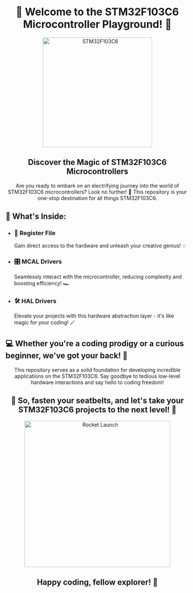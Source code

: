 <h1 align="center">🚀 Welcome to the STM32F103C6 Microcontroller Playground! 🚀</h1>

<p align="center">
    <img src="path/to/your/image.png" alt="STM32F103C6" width="300">
</p>

<h2 align="center">Discover the Magic of STM32F103C6 Microcontrollers</h2>

<p align="center">
    Are you ready to embark on an electrifying journey into the world of STM32F103C6 microcontrollers? Look no further! 🌟 This repository is your one-stop destination for all things STM32F103C6.
</p>

<h2>🧰 What's Inside:</h2>

<ul>
    <li>
        <h3>📝 Register File</h3>
        <p>Gain direct access to the hardware and unleash your creative genius! 💡</p>
    </li>
    <li>
        <h3>🎛️ MCAL Drivers</h3>
        <p>Seamlessly interact with the microcontroller, reducing complexity and boosting efficiency! 🏎️</p>
    </li>
    <li>
        <h3>🛠️ HAL Drivers</h3>
        <p>Elevate your projects with this hardware abstraction layer - it's like magic for your coding! 🪄</p>
    </li>
</ul>

<h2>💻 Whether you're a coding prodigy or a curious beginner, we've got your back! 💪</h2>

<p align="center">
    This repository serves as a solid foundation for developing incredible applications on the STM32F103C6. Say goodbye to tedious low-level hardware interactions and say hello to coding freedom!
</p>

<h2 align="center">🚀 So, fasten your seatbelts, and let's take your STM32F103C6 projects to the next level! 🚀</h2>

<p align="center">
    <img src="path/to/your/awesome-gif.gif" alt="Rocket Launch" width="400">
</p>

<h2 align="center">Happy coding, fellow explorer! 🎉</h2>


